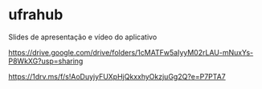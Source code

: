 # ufrahub
Slides de apresentação e vídeo do aplicativo

https://drive.google.com/drive/folders/1cMATFw5aIyyM02rLAU-mNuxYs-P8WkXG?usp=sharing

https://1drv.ms/f/s!AoDuyjyFUXpHjQkxxhyOkzjuGg2Q?e=P7PTA7
